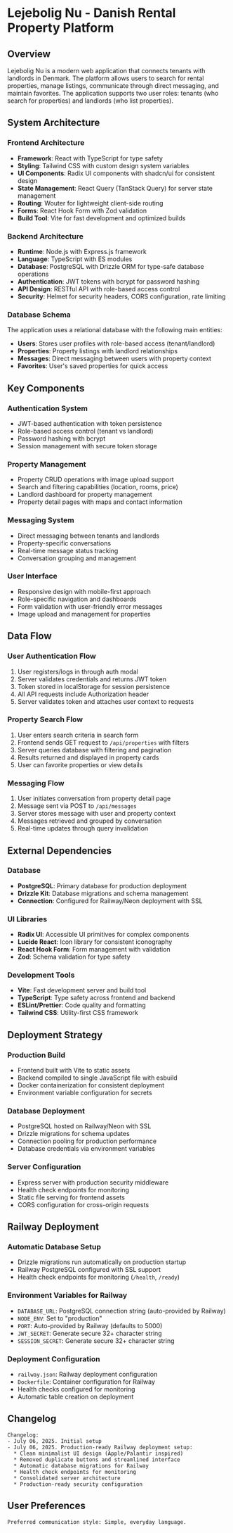# Lejebolig Nu - Danish Rental Property Platform

## Overview

Lejebolig Nu is a modern web application that connects tenants with landlords in Denmark. The platform allows users to search for rental properties, manage listings, communicate through direct messaging, and maintain favorites. The application supports two user roles: tenants (who search for properties) and landlords (who list properties).

## System Architecture

### Frontend Architecture
- **Framework**: React with TypeScript for type safety
- **Styling**: Tailwind CSS with custom design system variables
- **UI Components**: Radix UI components with shadcn/ui for consistent design
- **State Management**: React Query (TanStack Query) for server state management
- **Routing**: Wouter for lightweight client-side routing
- **Forms**: React Hook Form with Zod validation
- **Build Tool**: Vite for fast development and optimized builds

### Backend Architecture
- **Runtime**: Node.js with Express.js framework
- **Language**: TypeScript with ES modules
- **Database**: PostgreSQL with Drizzle ORM for type-safe database operations
- **Authentication**: JWT tokens with bcrypt for password hashing
- **API Design**: RESTful API with role-based access control
- **Security**: Helmet for security headers, CORS configuration, rate limiting

### Database Schema
The application uses a relational database with the following main entities:
- **Users**: Stores user profiles with role-based access (tenant/landlord)
- **Properties**: Property listings with landlord relationships
- **Messages**: Direct messaging between users with property context
- **Favorites**: User's saved properties for quick access

## Key Components

### Authentication System
- JWT-based authentication with token persistence
- Role-based access control (tenant vs landlord)
- Password hashing with bcrypt
- Session management with secure token storage

### Property Management
- Property CRUD operations with image upload support
- Search and filtering capabilities (location, rooms, price)
- Landlord dashboard for property management
- Property detail pages with maps and contact information

### Messaging System
- Direct messaging between tenants and landlords
- Property-specific conversations
- Real-time message status tracking
- Conversation grouping and management

### User Interface
- Responsive design with mobile-first approach
- Role-specific navigation and dashboards
- Form validation with user-friendly error messages
- Image upload and management for properties

## Data Flow

### User Authentication Flow
1. User registers/logs in through auth modal
2. Server validates credentials and returns JWT token
3. Token stored in localStorage for session persistence
4. All API requests include Authorization header
5. Server validates token and attaches user context to requests

### Property Search Flow
1. User enters search criteria in search form
2. Frontend sends GET request to `/api/properties` with filters
3. Server queries database with filtering and pagination
4. Results returned and displayed in property cards
5. User can favorite properties or view details

### Messaging Flow
1. User initiates conversation from property detail page
2. Message sent via POST to `/api/messages`
3. Server stores message with user and property context
4. Messages retrieved and grouped by conversation
5. Real-time updates through query invalidation

## External Dependencies

### Database
- **PostgreSQL**: Primary database for production deployment
- **Drizzle Kit**: Database migrations and schema management
- **Connection**: Configured for Railway/Neon deployment with SSL

### UI Libraries
- **Radix UI**: Accessible UI primitives for complex components
- **Lucide React**: Icon library for consistent iconography
- **React Hook Form**: Form management with validation
- **Zod**: Schema validation for type safety

### Development Tools
- **Vite**: Fast development server and build tool
- **TypeScript**: Type safety across frontend and backend
- **ESLint/Prettier**: Code quality and formatting
- **Tailwind CSS**: Utility-first CSS framework

## Deployment Strategy

### Production Build
- Frontend built with Vite to static assets
- Backend compiled to single JavaScript file with esbuild
- Docker containerization for consistent deployment
- Environment variable configuration for secrets

### Database Deployment
- PostgreSQL hosted on Railway/Neon with SSL
- Drizzle migrations for schema updates
- Connection pooling for production performance
- Database credentials via environment variables

### Server Configuration
- Express server with production security middleware
- Health check endpoints for monitoring
- Static file serving for frontend assets
- CORS configuration for cross-origin requests

## Railway Deployment

### Automatic Database Setup
- Drizzle migrations run automatically on production startup
- Railway PostgreSQL configured with SSL support
- Health check endpoints for monitoring (`/health`, `/ready`)

### Environment Variables for Railway
- `DATABASE_URL`: PostgreSQL connection string (auto-provided by Railway)
- `NODE_ENV`: Set to "production" 
- `PORT`: Auto-provided by Railway (defaults to 5000)
- `JWT_SECRET`: Generate secure 32+ character string
- `SESSION_SECRET`: Generate secure 32+ character string

### Deployment Configuration
- `railway.json`: Railway deployment configuration
- `Dockerfile`: Container configuration for Railway
- Health checks configured for monitoring
- Automatic table creation on deployment

## Changelog

```
Changelog:
- July 06, 2025. Initial setup
- July 06, 2025. Production-ready Railway deployment setup:
  * Clean minimalist UI design (Apple/Palantir inspired)
  * Removed duplicate buttons and streamlined interface
  * Automatic database migrations for Railway
  * Health check endpoints for monitoring
  * Consolidated server architecture
  * Production-ready security configuration
```

## User Preferences

```
Preferred communication style: Simple, everyday language.
```
